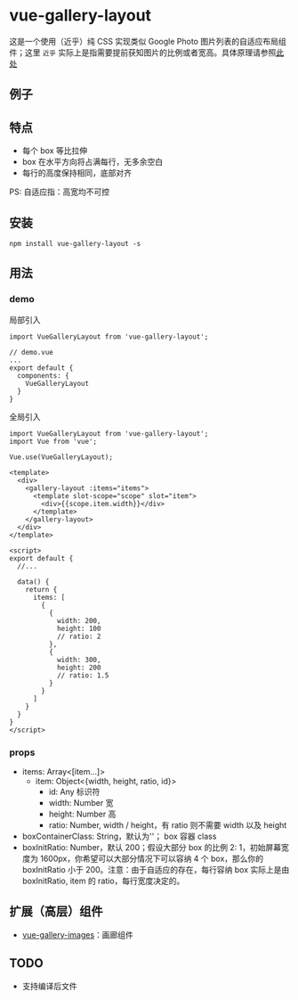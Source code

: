 # vue-gallery-layout

这是一个使用（近乎）纯 CSS 实现类似 Google Photo 图片列表的自适应布局组件；这里 `近乎` 实际上是指需要提前获知图片的比例或者宽高。具体原理请参照[此处](https://github.com/xieranmaya/blog/issues/4)

## 例子

## 特点

- 每个 box 等比拉伸
- box 在水平方向将占满每行，无多余空白
- 每行的高度保持相同，底部对齐

PS: 自适应指：高宽均不可控

## 安装

`npm install vue-gallery-layout -s`

## 用法

### demo

局部引入
```
import VueGalleryLayout from 'vue-gallery-layout';

// demo.vue
...
export default {
  components: {
    VueGalleryLayout
  }
}
```

全局引入
```
import VueGalleryLayout from 'vue-gallery-layout';
import Vue from 'vue';

Vue.use(VueGalleryLayout);
```

```
<template>
  <div>
    <gallery-layout :items="items">
      <template slot-scope="scope" slot="item">
        <div>{{scope.item.width}}</div>
      </template>
    </gallery-layout>
  </div>
</template>

<script>
export default {
  //...

  data() {
    return {
      items: [
        {
          {
            width: 200,
            height: 100
            // ratio: 2
          },
          {
            width: 300,
            height: 200
            // ratio: 1.5
          }
        }
      ]
    }
  }
}
</script>
```

### props

- items: Array<[item...]>
    - item: Object<{width, height, ratio, id}>
        - id: Any 标识符
        - width: Number 宽
        - height: Number 高
        - ratio: Number, width / height，有 ratio 则不需要 width 以及 height
- boxContainerClass: String，默认为''； box 容器 class
- boxInitRatio: Number，默认 200；假设大部分 box 的比例 2: 1，初始屏幕宽度为 1600px，你希望可以大部分情况下可以容纳 4 个 box，那么你的 boxInitRatio 小于 200。注意：由于自适应的存在，每行容纳 box 实际上是由 boxInitRatio, item 的 ratio，每行宽度决定的。

## 扩展（高层）组件

- [vue-gallery-images]()：画廊组件

## TODO

- 支持编译后文件
